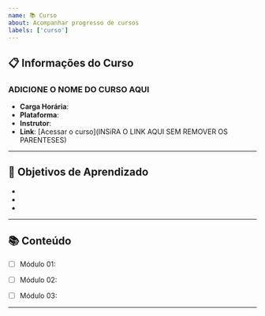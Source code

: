 ```yaml
---
name: 📚 Curso
about: Acompanhar progresso de cursos
labels: ['curso']
---
```



## 📋 Informações do Curso

### ADICIONE O NOME DO CURSO AQUI 
- **Carga Horária**: 
- **Plataforma**: 
- **Instrutor**: 
- **Link**: [Acessar o curso](INSiRA O LINK AQUI SEM REMOVER OS PARENTESES)


---
## 🎯 Objetivos de Aprendizado

- 
-
-


---
## 📚 Conteúdo

- [ ] Módulo 01:
- [ ] Módulo 02:
- [ ] Módulo 03:


---
